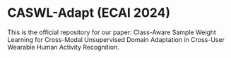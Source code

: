 # CASWL-Adapt (ECAI 2024)
This is the official repository for our paper: Class-Aware Sample Weight Learning for Cross-Modal Unsupervised Domain Adaptation in Cross-User Wearable Human Activity Recognition.

